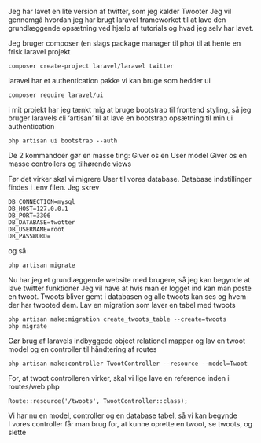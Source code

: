 Jeg har lavet en lite version af twitter, som jeg kalder Twooter
Jeg vil gennemgå hvordan jeg har brugt laravel frameworket til at lave den grundlæggende opsætning ved hjælp af tutorials og hvad jeg selv har lavet.

Jeg bruger composer (en slags package manager til php) til at hente en frisk laravel projekt
```
composer create-project laravel/laravel twitter
```

laravel har et authentication pakke vi kan bruge som hedder ui 
```
composer require laravel/ui
```

i mit projekt har jeg tænkt mig at bruge bootstrap til frontend styling, så jeg bruger laravels cli ‘artisan’ til at lave en bootstrap opsætning til min ui authentication
```
php artisan ui bootstrap --auth
```

De 2 kommandoer gør en masse ting:
Giver os en User model
Giver os en masse controllers og tilhørende views

Før det virker skal vi migrere User til vores database. Database indstillinger findes i .env filen. Jeg skrev 
```
DB_CONNECTION=mysql 
DB_HOST=127.0.0.1 
DB_PORT=3306 
DB_DATABASE=twotter 
DB_USERNAME=root 
DB_PASSWORD= 
```

og så 
```
php artisan migrate
```

Nu har jeg et grundlæggende website med brugere, så jeg kan begynde at lave twitter funktioner
Jeg vil have at hvis man er logget ind kan man poste en twoot. Twoots bliver gemt i databasen og alle twoots kan ses og hvem der har twooted dem.
Lav en migration som laver en tabel med twoots
```
php artisan make:migration create_twoots_table --create=twoots
php migrate
```

Gør brug af laravels indbyggede object relationel mapper og lav en twoot model og en controller til håndtering af routes
```
php artisan make:controller TwootController --resource --model=Twoot
```

For, at twoot controlleren virker, skal vi lige lave en reference inden i routes/web.php
```
Route::resource('/twoots', TwootController::class);
```

Vi har nu en model, controller og en database tabel, så vi kan begynde <br>
I vores controller får man brug for, at kunne oprette en twoot, se twoots, og slette

